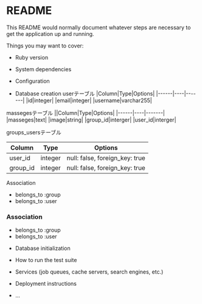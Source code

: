 # README

This README would normally document whatever steps are necessary to get the
application up and running.

Things you may want to cover:

* Ruby version

* System dependencies

* Configuration

* Database creation
userテーブル
|Column|Type|Options|
|------|----|-------|
|id|integer|
|email|integer|
|username|varchar255|

massegesテーブル
||Column|Type|Options|
|------|----|-------|
|masseges|text|
|image|string|
|group_id|interger|
|user_id|interger|


groups_usersテーブル

|Column|Type|Options|
|------|----|-------|
|user_id|integer|null: false, foreign_key: true|
|group_id|integer|null: false, foreign_key: true|

 Association
- belongs_to :group
- belongs_to :user

### Association
- belongs_to :group
- belongs_to :user

* Database initialization

* How to run the test suite

* Services (job queues, cache servers, search engines, etc.)

* Deployment instructions

* ...
